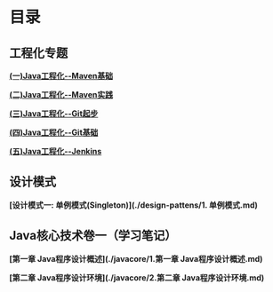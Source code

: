 # 目录


## 工程化专题

**[(一)Java工程化--Maven基础](./engineering/1.Java工程化--Maven基础.md)**

**[(二)Java工程化--Maven实践](./engineering/2.Java工程化--Maven实践.md)**

**[(三)Java工程化--Git起步](./engineering/3.Java工程化--Git起步.md)**

**[(四)Java工程化--Git基础](./engineering/4.Java工程化--Git基础.md)**

**[(五)Java工程化--Jenkins](./engineering/5.Java工程化--Jenkins.md)**

## 设计模式

**[设计模式一: 单例模式(Singleton)](./design-pattens/1. 单例模式.md)**

## Java核心技术卷一（学习笔记）

**[第一章 Java程序设计概述](./javacore/1.第一章 Java程序设计概述.md)**

**[第二章 Java程序设计环境](./javacore/2.第二章 Java程序设计环境.md)**



